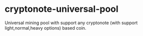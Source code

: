# cryptonote-universal-pool
Universal mining pool with support any cryptonote (with support light,normal,heavy options) based coin.

